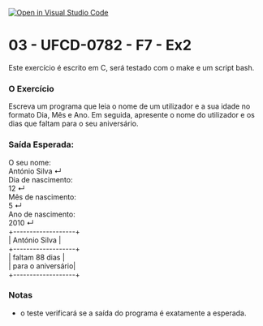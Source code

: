 [![Open in Visual Studio Code](https://classroom.github.com/assets/open-in-vscode-c66648af7eb3fe8bc4f294546bfd86ef473780cde1dea487d3c4ff354943c9ae.svg)](https://classroom.github.com/online_ide?assignment_repo_id=10255715&assignment_repo_type=AssignmentRepo)
# 03 - UFCD-0782 - F7 - Ex2
Este exercício é escrito em C, será testado com o make e um script bash.

### O Exercício
Escreva um programa que leia o nome de um utilizador e a sua idade no formato Dia, Mês e
Ano. Em seguida, apresente o nome do utilizador e os dias que faltam para o seu
aniversário.

### Saída Esperada:
O seu nome:  
António Silva ↵  
Dia de nascimento:  
12 ↵  
Mês de nascimento:  
5 ↵  
Ano de nascimento:  
2010 ↵  
+-------------------+  
| António Silva     |  
+-------------------+  
| faltam 88 dias    |  
| para o aniversário|  
+-------------------+  
 


### Notas
- o teste verificará se a saída do programa é exatamente a esperada.  
